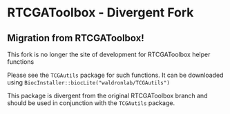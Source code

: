 RTCGAToolbox - Divergent Fork
============

## Migration from RTCGAToolbox!

This fork is no longer the site of development for RTCGAToolbox helper functions

Please see the `TCGAutils` package for such functions. 
It can be downloaded using `BiocInstaller::biocLite("waldronlab/TCGAutils")`

This package is divergent from the original RTCGAToolbox branch and should
be used in conjunction with the `TCGAutils` package.

